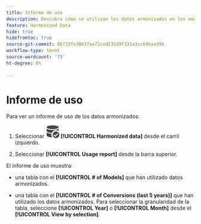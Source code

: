 ```yaml
---
title: Informe de uso
description: Descubra cómo se utilizan los datos armonizados en los modelos (para formación y puntuación) y conversiones.
feature: Harmonized Data
hide: true
hidefromtoc: true
source-git-commit: 86732fe30637aa72ced232d9f331a3cc64baa39b
workflow-type: tm+mt
source-wordcount: '73'
ht-degree: 0%

---
```



# Informe de uso

Para ver un informe de uso de los datos armonizados:

1. Seleccionar ![DataSearch](../assets/icons/DataCheck.svg) **[!UICONTROL Harmonized data]** desde el carril izquierdo.

1. Seleccionar **[!UICONTROL Usage report]** desde la barra superior.

El informe de uso muestra:

* una tabla con el **[!UICONTROL # of Models]** que han utilizado datos armonizados.

* una tabla con el **[!UICONTROL # of Conversions (last 5 years)]** que han utilizado los datos armonizados. Para seleccionar la granularidad de la tabla, seleccione **[!UICONTROL Year]** o **[!UICONTROL Month]** desde el **[!UICONTROL View by selection]**.